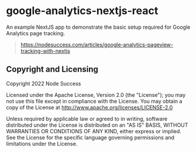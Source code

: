 # google-analytics-nextjs-react

An example NextJS app to demonstrate the basic setup required for Google Analytics page tracking.

> https://nodesuccess.com/articles/google-analytics-pageview-tracking-with-nextjs

## Copyright and Licensing

Copyright 2022 Node Success

Licensed under the Apache License, Version 2.0 (the "License");
you may not use this file except in compliance with the License.
You may obtain a copy of the License at <http://www.apache.org/licenses/LICENSE-2.0>

Unless required by applicable law or agreed to in writing, software
distributed under the License is distributed on an "AS IS" BASIS,
WITHOUT WARRANTIES OR CONDITIONS OF ANY KIND, either express or implied.
See the License for the specific language governing permissions and
limitations under the License.
